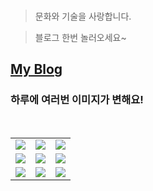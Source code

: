 <!--
#### 📫 How to reach me?
<a href="mailto:thquddnr123@gmail.com">
    <img 
        src="https://img.shields.io/badge/Gmail-d14836?style=flat-square&logo=Gmail&logoColor=white&link=mailto:thquddnr123@gmail.com"
        style="height : auto; margin-left : 60px; margin-right : 60px;"/>
</a>
-->

<!-- #### 😄 It's Me!!! -->

<!--  
<a href="https://cybecho.notion.site/SBU-s-Archives-854ccd3338c2456a867956f26143998a" target="_blank"><img src="https://img.shields.io/badge/Portfolio-303030?style=for-the-badge&logo=Notion&logoColor=white"/></a>
-->

<!--  
<a href="https://www.behance.net/thquddnr125654" target="_blank"><img src="https://img.shields.io/badge/Behance-1769FF?style=for-the-badge&logo=Behance&logoColor=white"/></a>
-->

<!-- 
<a href="https://www.instagram.com/junk_warrior_vintage/" target="_blank"><img src="https://img.shields.io/badge/@junk_warrir_vintage-E4405F?style=for-the-badge&logo=Instagram&logoColor=white"/></a> 
-->

</br>

<!--  
### 🛠️ My Skills

[![My Skills](https://skillicons.dev/icons?i=c,cpp,python)](https://skillicons.dev)


[![My Skills](https://skillicons.dev/icons?i=unity,unreal,aws)](https://skillicons.dev)


[![My Os](https://skillicons.dev/icons?i=arch,debian,ubuntu,raspberrypi,apple,windows&perline=3)](https://skillicons.dev)
-->
> 문화와 기술을 사랑합니다.

> 블로그 한번 놀러오세요~

## [My Blog](https://cybecho.notion.site/5a4c3f14e7cc4d78961a6c87c2aa0ce8?v=6c11371fdc7547718ec87a4282e103b5&pvs=4)


### 하루에 여러번 이미지가 변해요!

<!--
마크업 바로보기 사이트
https://dillinger.io/ 
-->
  <br/> <table>
<tr>
<td><a href='https://www.cameronsworld.net'><img src='https://www.random-art.org/img/large/464722.jpg'></a></td>
<td><a href='https://longdogechallenge.com/'><img src='https://www.random-art.org/img/large/464652.jpg'></a></td>
<td><a href='https://binarypiano.com/'><img src='https://www.random-art.org/img/large/464708.jpg'></a></td>
</tr>
<tr>
<td><a href='https://www.omfgdogs.com/#'><img src='https://www.random-art.org/img/large/464748.jpg'></a></td>
<td><a href='https://name.ho9.me/'><img src='https://www.random-art.org/img/large/464700.jpg'></a></td>
<td><a href='https://kimjongillookingatthings.tumblr.com/'><img src='https://www.random-art.org/img/large/464699.jpg'></a></td>
</tr>
<tr>
<td><a href='https://pointerpointer.com/'><img src='https://www.random-art.org/img/large/464684.jpg'></a></td>
<td><a href='http://www.omglasergunspewpewpew.com/'><img src='https://www.random-art.org/img/large/464728.jpg'></a></td>
<td><a href='https://img.theqoo.net/img/rjIus.jpg'><img src='https://www.random-art.org/img/large/464660.jpg'></a></td>
</tr>
</table>
